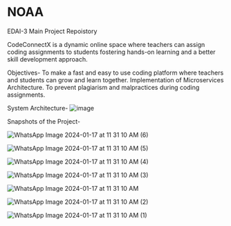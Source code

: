 # NOAA

EDAI-3 Main Project Repoistory

CodeConnectX is a dynamic online space where teachers can assign coding assignments to students fostering hands-on learning and a better skill development approach.

Objectives-
To make a fast and easy to use coding platform where teachers and students can grow and learn together.
Implementation of Microservices Architecture.
To prevent plagiarism and malpractices during coding assignments.

System Architecture-
![image](https://github.com/nio2004/NOAA/assets/110836015/206e5493-ed85-4b64-851f-70b7e148a4fe)

Snapshots of the Project-

![WhatsApp Image 2024-01-17 at 11 31 10 AM (6)](https://github.com/nio2004/NOAA/assets/110836015/0cbb6e34-4134-40e0-b73c-7764b9aa1557)

![WhatsApp Image 2024-01-17 at 11 31 10 AM (5)](https://github.com/nio2004/NOAA/assets/110836015/e24b0d4d-5c38-425f-b935-b3386c616ee2)

![WhatsApp Image 2024-01-17 at 11 31 10 AM (4)](https://github.com/nio2004/NOAA/assets/110836015/942ccdb1-6a2d-467c-a735-d4458f801ef1)

![WhatsApp Image 2024-01-17 at 11 31 10 AM (3)](https://github.com/nio2004/NOAA/assets/110836015/62b604a5-9815-4010-9964-c40812896a89)

![WhatsApp Image 2024-01-17 at 11 31 10 AM](https://github.com/nio2004/NOAA/assets/110836015/f168855d-1d32-40d3-a5cf-8c6de4c750f0)

![WhatsApp Image 2024-01-17 at 11 31 10 AM (2)](https://github.com/nio2004/NOAA/assets/110836015/a446fee4-1a75-4872-84f1-bb5818aa7b5b)

![WhatsApp Image 2024-01-17 at 11 31 10 AM (1)](https://github.com/nio2004/NOAA/assets/110836015/75d2da55-19e1-42b7-830e-8b5f8e998486)




